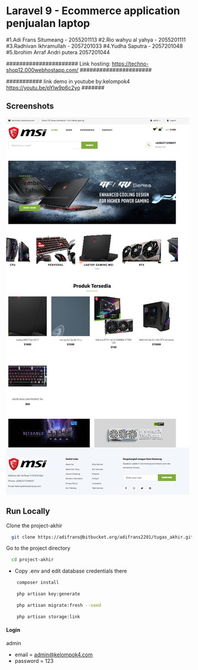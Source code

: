 # Laravel 9 - Ecommerce application penjualan laptop
#1.Adi Frans Situmeang - 2055201113
#2.Rio wahyu al yahya - 2055201111
#3.Radhivan Ikhramullah - 2057201033
#4.Yudha Saputra - 2057201048
#5.Ibrohim Arraf Andri putera 2057201044

######################
Link hosting: https://techno-shop12.000webhostapp.com/
######################

###########
link demo in youtube by:kelompok4
https://youtu.be/pYlw9p6c2yo
#######

## Screenshots

![preview img](/preview.png)

## Run Locally

Clone the project-akhir

```bash
  git clone https://adifrans@bitbucket.org/adifrans2201/tugas_akhir.git
```

Go to the project directory

```bash
  cd project-akhir
```

-   Copy .env and edit database credentials there

```bash
    composer install
```

```bash
    php artisan key:generate
```

```bash
    php artisan migrate:fresh --seed
```

```bash
    php artisan storage:link
```

#### Login

admin

-   email = admin@kelompok4.com
-   password = 123
